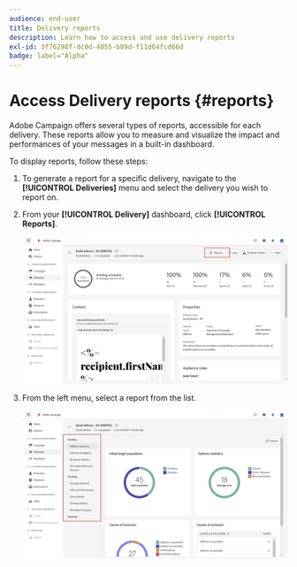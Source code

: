 ```yaml
---
audience: end-user
title: Delivery reports
description: Learn how to access and use delivery reports
exl-id: 3f76298f-dc0d-4055-b89d-f11d64fcd66d
badge: label="Alpha" 
---
```

# Access Delivery reports {#reports}

Adobe Campaign offers several types of reports, accessible for each delivery. These reports allow you to measure and visualize the impact and performances of your messages in a built-in dashboard.

To display reports, follow these steps:

1. To generate a report for a specific delivery, navigate to the **[!UICONTROL Deliveries]** menu and select the delivery you wish to report on.

1. From your **[!UICONTROL Delivery]** dashboard, click **[!UICONTROL Reports]**.

    ![](assets/reporting2.png)

1. From the left menu, select a report from the list.

    ![](assets/reporting.png)


